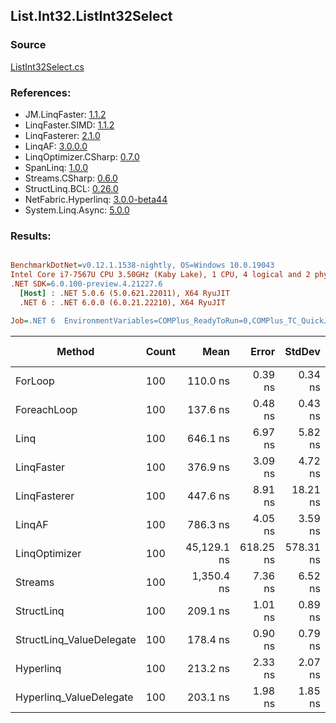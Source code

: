 ﻿## List.Int32.ListInt32Select

### Source
[ListInt32Select.cs](../LinqBenchmarks/List/Int32/ListInt32Select.cs)

### References:
- JM.LinqFaster: [1.1.2](https://www.nuget.org/packages/JM.LinqFaster/1.1.2)
- LinqFaster.SIMD: [1.1.2](https://www.nuget.org/packages/LinqFaster.SIMD/1.0.3)
- LinqFasterer: [2.1.0](https://www.nuget.org/packages/LinqFasterer/2.1.0)
- LinqAF: [3.0.0.0](https://www.nuget.org/packages/LinqAF/3.0.0.0)
- LinqOptimizer.CSharp: [0.7.0](https://www.nuget.org/packages/LinqOptimizer.CSharp/0.7.0)
- SpanLinq: [1.0.0](https://www.nuget.org/packages/SpanLinq/1.0.0)
- Streams.CSharp: [0.6.0](https://www.nuget.org/packages/Streams.CSharp/0.6.0)
- StructLinq.BCL: [0.26.0](https://www.nuget.org/packages/StructLinq/0.26.0)
- NetFabric.Hyperlinq: [3.0.0-beta44](https://www.nuget.org/packages/NetFabric.Hyperlinq/3.0.0-beta44)
- System.Linq.Async: [5.0.0](https://www.nuget.org/packages/System.Linq.Async/5.0.0)

### Results:
``` ini

BenchmarkDotNet=v0.12.1.1538-nightly, OS=Windows 10.0.19043
Intel Core i7-7567U CPU 3.50GHz (Kaby Lake), 1 CPU, 4 logical and 2 physical cores
.NET SDK=6.0.100-preview.4.21227.6
  [Host] : .NET 5.0.6 (5.0.621.22011), X64 RyuJIT
  .NET 6 : .NET 6.0.0 (6.0.21.22210), X64 RyuJIT

Job=.NET 6  EnvironmentVariables=COMPlus_ReadyToRun=0,COMPlus_TC_QuickJitForLoops=1,COMPlus_TieredPGO=1  Runtime=.NET 6.0  

```
|                   Method | Count |        Mean |     Error |    StdDev |      Median |  Ratio | RatioSD |   Gen 0 | Gen 1 | Gen 2 | Allocated |
|------------------------- |------ |------------:|----------:|----------:|------------:|-------:|--------:|--------:|------:|------:|----------:|
|                  ForLoop |   100 |    110.0 ns |   0.39 ns |   0.34 ns |    110.0 ns |   1.00 |    0.00 |       - |     - |     - |         - |
|              ForeachLoop |   100 |    137.6 ns |   0.48 ns |   0.43 ns |    137.5 ns |   1.25 |    0.00 |       - |     - |     - |         - |
|                     Linq |   100 |    646.1 ns |   6.97 ns |   5.82 ns |    644.0 ns |   5.87 |    0.05 |  0.0343 |     - |     - |      72 B |
|               LinqFaster |   100 |    376.9 ns |   3.09 ns |   4.72 ns |    375.5 ns |   3.43 |    0.06 |  0.2179 |     - |     - |     456 B |
|             LinqFasterer |   100 |    447.6 ns |   8.91 ns |  18.21 ns |    437.8 ns |   4.28 |    0.17 |  0.4206 |     - |     - |     880 B |
|                   LinqAF |   100 |    786.3 ns |   4.05 ns |   3.59 ns |    785.8 ns |   7.15 |    0.05 |       - |     - |     - |         - |
|            LinqOptimizer |   100 | 45,129.1 ns | 618.25 ns | 578.31 ns | 45,059.3 ns | 409.70 |    5.03 | 13.4277 |     - |     - |  28,183 B |
|                  Streams |   100 |  1,350.4 ns |   7.36 ns |   6.52 ns |  1,349.8 ns |  12.27 |    0.08 |  0.2899 |     - |     - |     608 B |
|               StructLinq |   100 |    209.1 ns |   1.01 ns |   0.89 ns |    209.0 ns |   1.90 |    0.01 |  0.0153 |     - |     - |      32 B |
| StructLinq_ValueDelegate |   100 |    178.4 ns |   0.90 ns |   0.79 ns |    178.1 ns |   1.62 |    0.01 |       - |     - |     - |         - |
|                Hyperlinq |   100 |    213.2 ns |   2.33 ns |   2.07 ns |    213.2 ns |   1.94 |    0.02 |       - |     - |     - |         - |
|  Hyperlinq_ValueDelegate |   100 |    203.1 ns |   1.98 ns |   1.85 ns |    203.4 ns |   1.85 |    0.01 |       - |     - |     - |         - |
